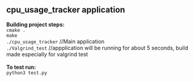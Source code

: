 ## cpu_usage_tracker application

**Building project steps:**<br>
``cmake .``<br>
``make``<br>
``./cpu_usage_tracker``       //Main application<br>
``./Valgrind_test``           //appplication will be running for about 5 seconds, build made especially for valgrind test<br>
<br>
**To test run:**<br>
``python3 test.py``
